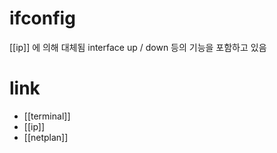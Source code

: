 # ifconfig
[[ip]] 에 의해 대체됨
interface up / down 등의 기능을 포함하고 있음

# link
- [[terminal]]
- [[ip]]
- [[netplan]]

